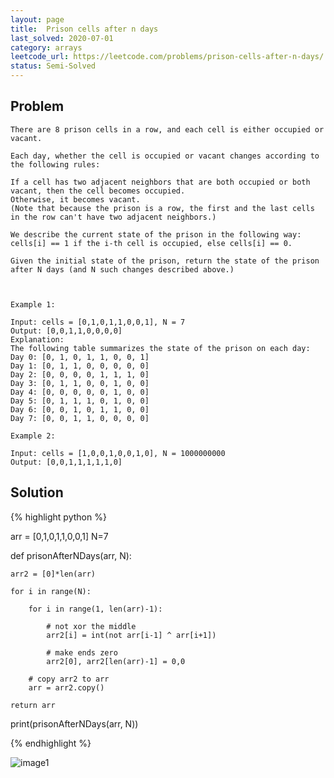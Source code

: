 ```yaml
---
layout: page
title:  Prison cells after n days
last_solved: 2020-07-01
category: arrays
leetcode_url: https://leetcode.com/problems/prison-cells-after-n-days/
status: Semi-Solved
---
```


Problem
-------

```
There are 8 prison cells in a row, and each cell is either occupied or vacant.

Each day, whether the cell is occupied or vacant changes according to the following rules:

If a cell has two adjacent neighbors that are both occupied or both vacant, then the cell becomes occupied.
Otherwise, it becomes vacant.
(Note that because the prison is a row, the first and the last cells in the row can't have two adjacent neighbors.)

We describe the current state of the prison in the following way: cells[i] == 1 if the i-th cell is occupied, else cells[i] == 0.

Given the initial state of the prison, return the state of the prison after N days (and N such changes described above.)

 

Example 1:

Input: cells = [0,1,0,1,1,0,0,1], N = 7
Output: [0,0,1,1,0,0,0,0]
Explanation: 
The following table summarizes the state of the prison on each day:
Day 0: [0, 1, 0, 1, 1, 0, 0, 1]
Day 1: [0, 1, 1, 0, 0, 0, 0, 0]
Day 2: [0, 0, 0, 0, 1, 1, 1, 0]
Day 3: [0, 1, 1, 0, 0, 1, 0, 0]
Day 4: [0, 0, 0, 0, 0, 1, 0, 0]
Day 5: [0, 1, 1, 1, 0, 1, 0, 0]
Day 6: [0, 0, 1, 0, 1, 1, 0, 0]
Day 7: [0, 0, 1, 1, 0, 0, 0, 0]

Example 2:

Input: cells = [1,0,0,1,0,0,1,0], N = 1000000000
Output: [0,0,1,1,1,1,1,0]

```

Solution
----------

{% highlight python %}

arr = [0,1,0,1,1,0,0,1]
N=7


def prisonAfterNDays(arr, N):

    arr2 = [0]*len(arr)

    for i in range(N):

        for i in range(1, len(arr)-1):
            
            # not xor the middle
            arr2[i] = int(not arr[i-1] ^ arr[i+1])

            # make ends zero
            arr2[0], arr2[len(arr)-1] = 0,0

        # copy arr2 to arr
        arr = arr2.copy()
    
    return arr

print(prisonAfterNDays(arr, N))


{% endhighlight %}


![image1]()